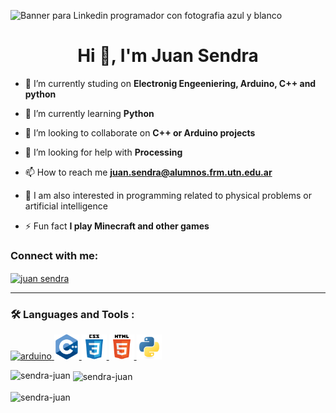 ![Banner para Linkedin programador con fotografia azul y blanco](https://github.com/user-attachments/assets/6c5794c1-2238-47e0-a68a-bdd2f0ad668f)

<h1 align="center">Hi 👋, I'm Juan Sendra</h1>


- 🔭 I’m currently studing on **Electronig Engeeniering, Arduino, C++ and python**

- 🌱 I’m currently learning **Python**

- 👯 I’m looking to collaborate on **C++ or Arduino projects**

- 🤝 I’m looking for help with **Processing**

- 📫 How to reach me **juan.sendra@alumnos.frm.utn.edu.ar**

- 🔎 I am also interested in programming related to physical problems or artificial intelligence

- ⚡ Fun fact **I play Minecraft and other games**

<h3 align="left">Connect with me:</h3>
<p align="left">
<a href="https://linkedin.com/in/juan sendra" target="blank"><img align="center" src="https://raw.githubusercontent.com/rahuldkjain/github-profile-readme-generator/master/src/images/icons/Social/linked-in-alt.svg" alt="juan sendra" height="30" width="40" /></a>
</p>

---

### :hammer_and_wrench: Languages and Tools :

<p align="left"> <a href="https://www.arduino.cc/" target="_blank" rel="noreferrer"> <img src="https://cdn.worldvectorlogo.com/logos/arduino-1.svg" alt="arduino" width="40" height="40"/> </a> <a href="https://www.w3schools.com/cpp/" target="_blank" rel="noreferrer"> <img src="https://raw.githubusercontent.com/devicons/devicon/master/icons/cplusplus/cplusplus-original.svg" alt="cplusplus" width="40" height="40"/> </a> <a href="https://www.w3schools.com/css/" target="_blank" rel="noreferrer"> <img src="https://raw.githubusercontent.com/devicons/devicon/master/icons/css3/css3-original-wordmark.svg" alt="css3" width="40" height="40"/> </a> <a href="https://www.w3.org/html/" target="_blank" rel="noreferrer"> <img src="https://raw.githubusercontent.com/devicons/devicon/master/icons/html5/html5-original-wordmark.svg" alt="html5" width="40" height="40"/> </a> <a href="https://www.python.org" target="_blank" rel="noreferrer"> <img src="https://raw.githubusercontent.com/devicons/devicon/master/icons/python/python-original.svg" alt="python" width="40" height="40"/> </a> </p>

<p><img align="left" src="https://github-readme-stats.vercel.app/api/top-langs?username=sendra-juan&show_icons=true&locale=en&layout=compact" alt="sendra-juan" /></p>

<p>&nbsp;<img align="center" src="https://github-readme-stats.vercel.app/api?username=sendra-juan&show_icons=true&locale=en" alt="sendra-juan" /></p>

<p><img align="center" src="https://github-readme-streak-stats.herokuapp.com/?user=sendra-juan&" alt="sendra-juan" /></p>
